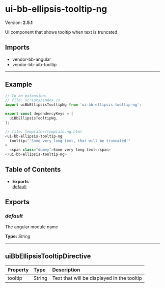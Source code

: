 # ui-bb-ellipsis-tooltip-ng


Version: **2.5.1**

UI component that shows tooltip when text is truncated

## Imports

* vendor-bb-angular
* vendor-bb-uib-tooltip

---

## Example

```javascript
// In an extension:
// file: scripts/index.js
import uiBbEllipsisTooltipNg from 'ui-bb-ellipsis-tooltip-ng';

export const dependencyKeys = [
  uiBbEllipsisTooltipNg,
];

// file: templates/template.ng.html
<ui-bb-ellipsis-tooltip-ng
  tooltip="'Some very long text, that will be truncated'"
>
  <span class="dummy">Some very long text</span>
</ui-bb-ellipsis-tooltip-ng>
```

## Table of Contents
- **Exports**<br/>    <a href="#default">default</a><br/>

## Exports

### <a name="default"></a>*default*

The angular module name

**Type:** *String*


---

## uiBbEllipsisTooltipDirective


| Property | Type | Description |
| :-- | :-- | :-- |
| tooltip | String | Text that will be displayed in the tooltip |

